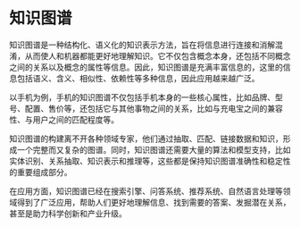 # 知识图谱

知识图谱是一种结构化、语义化的知识表示方法，旨在将信息进行连接和消解混淆，从而使人和机器都能更好地理解知识。它不仅包含概念本身，还包括不同概念之间的关系以及概念的属性等信息。因此，知识图谱是充满丰富信息的，这里的信息包括语义、含义、相似性、依赖性等多种信息，因此应用越来越广泛。

以手机为例，手机的知识图谱不仅包括手机本身的一些核心属性，比如品牌、型号、配置、售价等，还包括它与其他事物之间的关系，比如与充电宝之间的兼容性、与用户之间的匹配程度等。

知识图谱的构建离不开各种领域专家，他们通过抽取、匹配、链接数据和知识，形成一个完整而又复杂的图谱。同时，知识图谱还需要大量的算法和模型支持，比如实体识别、关系抽取、知识表示和推理等，这些都是保持知识图谱准确性和稳定性的重要组成部分。

在应用方面，知识图谱已经在搜索引擎、问答系统、推荐系统、自然语言处理等领域得到了广泛应用，帮助人们更好地理解信息、找到需要的答案、发掘潜在关系，甚至是助力科学创新和产业升级。